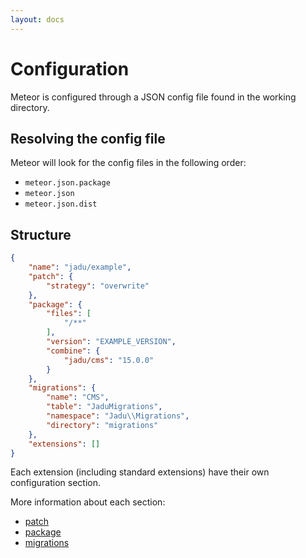 ```yaml
---
layout: docs
---
```

# Configuration

Meteor is configured through a JSON config file found in the working directory.

## Resolving the config file

Meteor will look for the config files in the following order:

* `meteor.json.package`
* `meteor.json`
* `meteor.json.dist`

## Structure

```json
{
    "name": "jadu/example",
    "patch": {
        "strategy": "overwrite"
    },
    "package": {
        "files": [
            "/**"
        ],
        "version": "EXAMPLE_VERSION",
        "combine": {
            "jadu/cms": "15.0.0"
        }
    },
    "migrations": {
        "name": "CMS",
        "table": "JaduMigrations",
        "namespace": "Jadu\\Migrations",
        "directory": "migrations"
    },
    "extensions": []
}
```

Each extension (including standard extensions) have their own configuration section.

More information about each section:

* [patch](/docs/patch#configuration)
* [package](/docs/package#configuration)
* [migrations](/docs/migrations#configuration)
